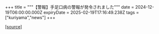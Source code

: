 +++
title = """【警報】手足口病の警報が発令されました"""
date = 2024-12-19T06:00:00.000Z
expiryDate = 2025-02-19T17:16:49.238Z
tags = ["kuriyama","news"]
+++


[[source]](https://www.town.kuriyama.hokkaido.jp/soshiki/38/18642.html)
